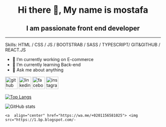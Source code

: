 <h1 align="center">Hi there 👋, My name is mostafa</h1>
<h2 align="center">I am passionate front end developer</h2>
<hr>
Skills: HTML / CSS / JS / BOOTSTRAB / SASS / TYPESCRIPT/ GIT&GITHUB / REACT.JS

- 🔭 I’m currently working on E-commerce 
- 🌱 I’m currently learning Back-end 
- 💬 Ask me about anything  


[<img src='https://cdn.jsdelivr.net/npm/simple-icons@3.0.1/icons/github.svg' alt='github' height='40'>](https://github.com/mostafa-rayan1924)  [<img src='https://cdn.jsdelivr.net/npm/simple-icons@3.0.1/icons/linkedin.svg' alt='linkedin' height='40'>](https://www.linkedin.com/in/https://www.linkedin.com/in/mostafa-rayan-86305b247//)  [<img src='https://cdn.jsdelivr.net/npm/simple-icons@3.0.1/icons/facebook.svg' alt='facebook' height='40'>](https://www.facebook.com/https://www.facebook.com/tata.rayan.5)  [<img src='https://cdn.jsdelivr.net/npm/simple-icons@3.0.1/icons/instagram.svg' alt='instagram' height='40'>](https://www.instagram.com/https://www.instagram.com/mostafarayan7/?hl=en/)  

[![Top Langs](https://github-readme-stats.vercel.app/api/top-langs/?username=mostafa-rayan1924)](https://github.com/anuraghazra/github-readme-stats)

![GitHub stats](https://github-readme-stats.vercel.app/api?username=mostafa-rayan1924&show_icons=true)  













    <a  align="center" href="https://wa.me/+0201156581025"> <img src="https://1.bp.blogspot.com/-

 




